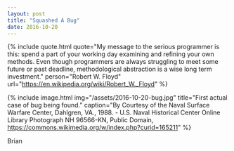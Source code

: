 ```yaml
---
layout: post
title: "Squashed A Bug"
date: 2016-10-20
---
```


{% include quote.html
    quote="My message to the serious programmer is this: spend a part of your working day examining and refining your own methods. Even though programmers are always struggling to meet some future or past deadline, methodological abstraction is a wise long term investment."
    person="Robert W. Floyd"
    url="https://en.wikipedia.org/wiki/Robert_W._Floyd" %}

{% include image.html
    img="/assets/2016-10-20-bug.jpg"
    title="First actual case of bug being found."
    caption="By Courtesy of the Naval Surface Warfare Center, Dahlgren, VA., 1988. - U.S. Naval Historical Center Online Library Photograph NH 96566-KN, Public Domain, https://commons.wikimedia.org/w/index.php?curid=165211" %}

Brian
